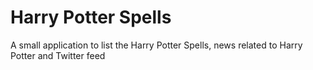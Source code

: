 Harry Potter Spells
===
A small application to list the Harry Potter Spells, news related to Harry Potter and Twitter feed
